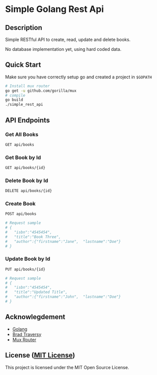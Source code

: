 Simple Golang Rest Api
===================
## Description

Simple RESTful API to create, read, update and delete books. 

No database implementation yet, using hard coded data.


## Quick Start
Make sure you have correctly setup go and created a project in `$GOPATH`
``` bash
# Install mux router
go get -u github.com/gorilla/mux
# compile
go build
./simple_rest_api
```

## API Endpoints

### Get All Books
``` bash
GET api/books
```
### Get Book by Id
``` bash
GET api/books/{id}
```

### Delete Book by Id
``` bash
DELETE api/books/{id}
```

### Create Book
``` bash
POST api/books

# Request sample
# {
#   "isbn":"4545454",
#   "title":"Book Three",
#   "author":{"firstname":"Jane",  "lastname":"Doe"}
# }
```

### Update Book by Id
``` bash
PUT api/books/{id}

# Request sample
# {
#   "isbn":"4545454",
#   "title":"Updated Title",
#   "author":{"firstname":"John",  "lastname":"Doe"}
# }

```

## Acknowlegdement
* [Golang](https://golang.org)
* [Brad Traversy](https://www.youtube.com/watch?v=SonwZ6MF5BE&t=2045s)
* [Mux Router](https://github.com/gorilla/mux)


## License ([MIT License](http://choosealicense.com/licenses/mit/))
This project is licensed under the MIT Open Source License.